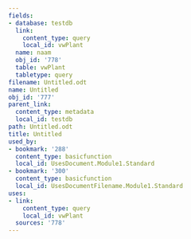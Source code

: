 ```yaml
---
fields:
- database: testdb
  link:
    content_type: query
    local_id: vwPlant
  name: naam
  obj_id: '778'
  table: vwPlant
  tabletype: query
filename: Untitled.odt
name: Untitled
obj_id: '777'
parent_link:
  content_type: metadata
  local_id: testdb
path: Untitled.odt
title: Untitled
used_by:
- bookmark: '288'
  content_type: basicfunction
  local_id: UsesDocument.Module1.Standard
- bookmark: '300'
  content_type: basicfunction
  local_id: UsesDocumentFilename.Module1.Standard
uses:
- link:
    content_type: query
    local_id: vwPlant
  sources: '778'
---
```

